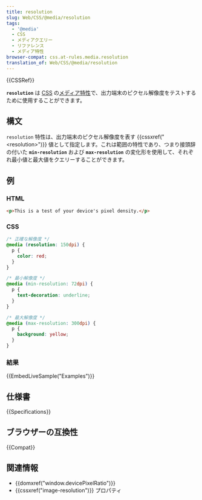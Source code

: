 ```yaml
---
title: resolution
slug: Web/CSS/@media/resolution
tags:
  - '@media'
  - CSS
  - メディアクエリー
  - リファレンス
  - メディア特性
browser-compat: css.at-rules.media.resolution
translation_of: Web/CSS/@media/resolution
---
```

{{CSSRef}}

**`resolution`** は [CSS](/ja/docs/Web/CSS) の[メディア特性](/ja/docs/Web/CSS/@media#メディア特性)で、出力端末のピクセル解像度をテストするために使用することができます。

## 構文

`resolution` 特性は、出力端末のピクセル解像度を表す {{cssxref("&lt;resolution&gt;")}} 値として指定します。これは範囲の特性であり、つまり接頭辞の付いた **`min-resolution`** および **`max-resolution`** の変化形を使用して、それぞれ最小値と最大値をクエリーすることができます。

## 例

### HTML

```html
<p>This is a test of your device's pixel density.</p>
```

### CSS

```css
/* 正確な解像度 */
@media (resolution: 150dpi) {
  p {
    color: red;
  }
}

/* 最小解像度 */
@media (min-resolution: 72dpi) {
  p {
    text-decoration: underline;
  }
}

/* 最大解像度 */
@media (max-resolution: 300dpi) {
  p {
    background: yellow;
  }
}
```

### 結果

{{EmbedLiveSample("Examples")}}

## 仕様書

{{Specifications}}

## ブラウザーの互換性

{{Compat}}

## 関連情報

- {{domxref("window.devicePixelRatio")}}
- {{cssxref("image-resolution")}} プロパティ
